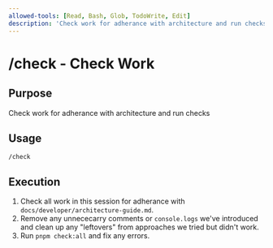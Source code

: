 ```yaml
---
allowed-tools: [Read, Bash, Glob, TodoWrite, Edit]
description: 'Check work for adherance with architecture and run checks'
---
```


# /check - Check Work

## Purpose

Check work for adherance with architecture and run checks

## Usage

```
/check
```

## Execution

1. Check all work in this session for adherance with `docs/developer/architecture-guide.md`.
2. Remove any unnececarry comments or `console.logs` we've introduced and clean up any "leftovers" from approaches we tried but didn't work.
3. Run `pnpm check:all` and fix any errors.
